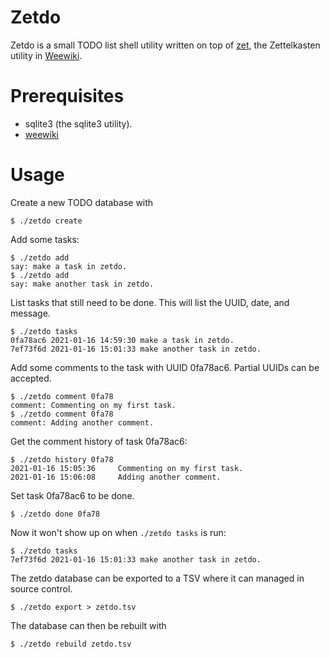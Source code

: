 # Zetdo
Zetdo is a small TODO list shell utility written on top
of [zet](https://pbat.ch/wiki/zet), the Zettelkasten
utility in [Weewiki](https://pbat.ch/wiki/weewiki).

# Prerequisites
- sqlite3 (the sqlite3 utility).
- [weewiki](https://git.sr.ht/~pbatch/weewiki)

# Usage
Create a new TODO database with


```
$ ./zetdo create
```

Add some tasks:

```
$ ./zetdo add
say: make a task in zetdo.
$ ./zetdo add
say: make another task in zetdo.
```

List tasks that still need to be done. This will list
the UUID, date, and message.

```
$ ./zetdo tasks
0fa78ac6 2021-01-16 14:59:30 make a task in zetdo.
7ef73f6d 2021-01-16 15:01:33 make another task in zetdo.
```

Add some comments to the task with UUID 0fa78ac6. Partial
UUIDs can be accepted.

```
$ ./zetdo comment 0fa78
comment: Commenting on my first task.
$ ./zetdo comment 0fa78
comment: Adding another comment.
```

Get the comment history of task 0fa78ac6:

```
$ ./zetdo history 0fa78
2021-01-16 15:05:36     Commenting on my first task.
2021-01-16 15:06:08     Adding another comment.
```

Set task 0fa78ac6 to be done.

```
$ ./zetdo done 0fa78
```

Now it won't show up on when `./zetdo tasks` is run:

```
$ ./zetdo tasks
7ef73f6d 2021-01-16 15:01:33 make another task in zetdo.
```

The zetdo database can be exported to a TSV where it
can managed in source control.

```
$ ./zetdo export > zetdo.tsv
```

The database can then be rebuilt with

```
$ ./zetdo rebuild zetdo.tsv
```